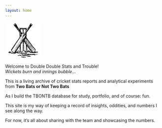 ```yaml
---
layout: home
---
```


![Team Logo](images/team_logo.gif)

Welcome to Double Double Stats and Trouble!
<br>*Wickets burn and innings bubble...*

This is a living archive of cricket stats reports and analytical experiments from **Two Bats or Not Two Bats**

As I build the TBONTB database for study, portfolio, and of course: fun. 

This site is my way of keeping a record of insights, oddities, and numbers I see along the way.

For now, it’s all about sharing with the team and showcasing the numbers.